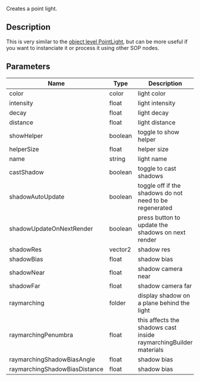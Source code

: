 Creates a point light.


## Description

This is very similar to the [object level PointLight](https://polygonjs.com/docs/nodes/obj/PointLight), but can be more useful if you want to instanciate it or process it using other SOP nodes.


## Parameters

<table>
<thead>
	<tr>
		<th>Name</th>
		<th>Type</th>
		<th>Description</th>
	</tr>
</thead>
<tr>
	<td>color</td>
	<td><div class='bg-lime-800 px-2 py-px text-white rounded-sm'>color</div></td>
	<td>light color</td>
</tr>
<tr>
	<td>intensity</td>
	<td><div class='bg-yellow-800 px-2 py-px text-white rounded-sm'>float</div></td>
	<td>light intensity</td>
</tr>
<tr>
	<td>decay</td>
	<td><div class='bg-yellow-800 px-2 py-px text-white rounded-sm'>float</div></td>
	<td>light decay</td>
</tr>
<tr>
	<td>distance</td>
	<td><div class='bg-yellow-800 px-2 py-px text-white rounded-sm'>float</div></td>
	<td>light distance</td>
</tr>
<tr>
	<td>showHelper</td>
	<td><div class='bg-emerald-800 px-2 py-px text-white rounded-sm'>boolean</div></td>
	<td>toggle to show helper</td>
</tr>
<tr>
	<td>helperSize</td>
	<td><div class='bg-yellow-800 px-2 py-px text-white rounded-sm'>float</div></td>
	<td>helper size</td>
</tr>
<tr>
	<td>name</td>
	<td><div class='bg-purple-800 px-2 py-px text-white rounded-sm'>string</div></td>
	<td>light name</td>
</tr>
<tr>
	<td>castShadow</td>
	<td><div class='bg-emerald-800 px-2 py-px text-white rounded-sm'>boolean</div></td>
	<td>toggle to cast shadows</td>
</tr>
<tr>
	<td>shadowAutoUpdate</td>
	<td><div class='bg-emerald-800 px-2 py-px text-white rounded-sm'>boolean</div></td>
	<td>toggle off if the shadows do not need to be regenerated</td>
</tr>
<tr>
	<td>shadowUpdateOnNextRender</td>
	<td><div class='bg-emerald-800 px-2 py-px text-white rounded-sm'>boolean</div></td>
	<td>press button to update the shadows on next render</td>
</tr>
<tr>
	<td>shadowRes</td>
	<td><div class='bg-teal-800 px-2 py-px text-white rounded-sm'>vector2</div></td>
	<td>shadow res</td>
</tr>
<tr>
	<td>shadowBias</td>
	<td><div class='bg-yellow-800 px-2 py-px text-white rounded-sm'>float</div></td>
	<td>shadow bias</td>
</tr>
<tr>
	<td>shadowNear</td>
	<td><div class='bg-yellow-800 px-2 py-px text-white rounded-sm'>float</div></td>
	<td>shadow camera near</td>
</tr>
<tr>
	<td>shadowFar</td>
	<td><div class='bg-yellow-800 px-2 py-px text-white rounded-sm'>float</div></td>
	<td>shadow camera far</td>
</tr>
<tr>
	<td>raymarching</td>
	<td><div class='bg-slate-800 px-2 py-px text-white rounded-sm'>folder</div></td>
	<td>display shadow on a plane behind the light</td>
</tr>
<tr>
	<td>raymarchingPenumbra</td>
	<td><div class='bg-yellow-800 px-2 py-px text-white rounded-sm'>float</div></td>
	<td>this affects the shadows cast inside raymarchingBuilder materials</td>
</tr>
<tr>
	<td>raymarchingShadowBiasAngle</td>
	<td><div class='bg-yellow-800 px-2 py-px text-white rounded-sm'>float</div></td>
	<td>shadow bias</td>
</tr>
<tr>
	<td>raymarchingShadowBiasDistance</td>
	<td><div class='bg-yellow-800 px-2 py-px text-white rounded-sm'>float</div></td>
	<td>shadow bias</td>
</tr>
</table>